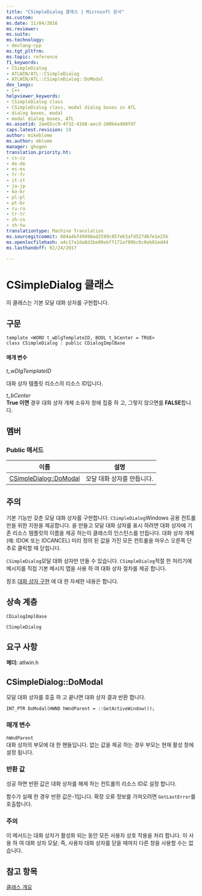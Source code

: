 ```yaml
---
title: "CSimpleDialog 클래스 | Microsoft 문서"
ms.custom: 
ms.date: 11/04/2016
ms.reviewer: 
ms.suite: 
ms.technology:
- devlang-cpp
ms.tgt_pltfrm: 
ms.topic: reference
f1_keywords:
- CSimpleDialog
- ATLWIN/ATL::CSimpleDialog
- ATLWIN/ATL::CSimpleDialog::DoModal
dev_langs:
- C++
helpviewer_keywords:
- CSimpleDialog class
- CSimpleDialog class, modal dialog boxes in ATL
- dialog boxes, modal
- modal dialog boxes, ATL
ms.assetid: 2ae65cc9-4f32-4168-aecd-200b4a480fdf
caps.latest.revision: 19
author: mikeblome
ms.author: mblome
manager: ghogen
translation.priority.ht:
- cs-cz
- de-de
- es-es
- fr-fr
- it-it
- ja-jp
- ko-kr
- pl-pl
- pt-br
- ru-ru
- tr-tr
- zh-cn
- zh-tw
translationtype: Machine Translation
ms.sourcegitcommit: 604a4bf49490ad2599c857eb3afd527d67e1e25b
ms.openlocfilehash: a4c17a1da8d1be00ebff171af09bc6c8eb81ed44
ms.lasthandoff: 02/24/2017

---
```

# <a name="csimpledialog-class"></a>CSimpleDialog 클래스
이 클래스는 기본 모달 대화 상자를 구현합니다.  
  
## <a name="syntax"></a>구문  
  
```
template <WORD t_wDlgTemplateID, BOOL t_bCenter = TRUE>  
class CSimpleDialog : public CDialogImplBase
```  
  
#### <a name="parameters"></a>매개 변수  
 *t_wDlgTemplateID*  
  
 대화 상자 템플릿 리소스의 리소스 ID입니다.  
  
 *t_bCenter*  
 **True 이면** 경우 대화 상자 개체 소유자 창에 집중 하 고, 그렇지 않으면를 **FALSE**합니다.  
  
## <a name="members"></a>멤버  
  
### <a name="public-methods"></a>Public 메서드  
  
|이름|설명|  
|----------|-----------------|  
|[CSimpleDialog::DoModal](#domodal)|모달 대화 상자를 만듭니다.|  
  
## <a name="remarks"></a>주의  
 기본 기능만 갖춘 모달 대화 상자를 구현합니다. `CSimpleDialog`Windows 공용 컨트롤만을 위한 지원을 제공합니다. 을 만들고 모달 대화 상자를 표시 하려면 대화 상자에 기존 리소스 템플릿의 이름을 제공 하는이 클래스의 인스턴스를 만듭니다. 대화 상자 개체 (예: IDOK 또는 IDCANCEL) 미리 정의 된 값을 가진 모든 컨트롤을 마우스 오른쪽 단추로 클릭할 때 닫힙니다.  
  
 `CSimpleDialog`모달 대화 상자만 만들 수 있습니다. `CSimpleDialog`적절 한 처리기에 메시지를 직접 기본 메시지 맵을 사용 하 여 대화 상자 절차를 제공 합니다.  
  
 참조 [대화 상자 구현](../../atl/implementing-a-dialog-box.md) 에 대 한 자세한 내용은 합니다.  
  
## <a name="inheritance-hierarchy"></a>상속 계층  
 `CDialogImplBase`  
  
 `CSimpleDialog`  
  
## <a name="requirements"></a>요구 사항  
 **헤더:** atlwin.h  
  
##  <a name="domodal"></a>CSimpleDialog::DoModal  
 모달 대화 상자를 호출 하 고 끝나면 대화 상자 결과 반환 합니다.  
  
```
INT_PTR DoModal(HWND hWndParent = ::GetActiveWindow());
```  
  
### <a name="parameters"></a>매개 변수  
 `hWndParent`  
 대화 상자의 부모에 대 한 핸들입니다. 없는 값을 제공 하는 경우 부모는 현재 활성 창에 설정 됩니다.  
  
### <a name="return-value"></a>반환 값  
 성공 하면 반환 값은 대화 상자를 해제 하는 컨트롤의 리소스 ID로 설정 합니다.  
  
 함수가 실패 한 경우 반환 값은-1입니다. 확장 오류 정보를 가져오려면 `GetLastError`를 호출합니다.  
  
### <a name="remarks"></a>주의  
 이 메서드는 대화 상자가 활성화 되는 동안 모든 사용자 상호 작용을 처리 합니다. 이 사용 하 여 대화 상자 모달; 즉, 사용자 대화 상자를 닫을 때까지 다른 창을 사용할 수는 없습니다.  
  
## <a name="see-also"></a>참고 항목  
 [클래스 개요](../../atl/atl-class-overview.md)

